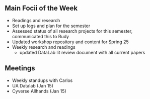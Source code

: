 ## Main Focii of the Week

- Readings and research
- Set up logs and plan for the semester
- Assessed status of all research projects for this semester, communicated this to Rudy
- Updated workshop repository and content for Spring 25
- Weekly research and readings
  - updated DataLab lit review document with all current papers

## Meetings
- Weekly standups with Carlos
- UA Datalab (Jan 15)
- Cyverse Allhands (Jan 15)


